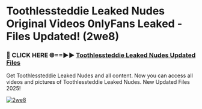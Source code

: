 # Toothlessteddie Leaked Nudes Original Videos 0nlyFans Leaked - Files Updated! (2we8)

<h3>🔴 CLICK HERE 🌐==►► <a href="https://tinyurl.com/yrmya6cz" rel="nofollow">Toothlessteddie Leaked Nudes Updated Files</a></h3>

Get Toothlessteddie Leaked Nudes and all content. Now you can access all videos and pictures of Toothlessteddie Leaked Nudes. New Updated Files 2025!

[![2we8](https://i.imgur.com/FMdXYCs.gif)](https://tinyurl.com/yrmya6cz)
